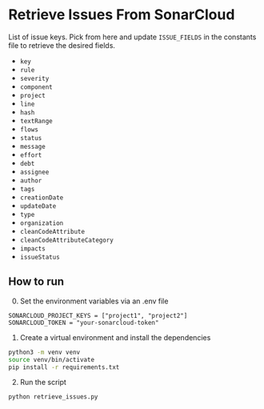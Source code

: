 # Retrieve Issues From SonarCloud

List of issue keys. Pick from here and update `ISSUE_FIELDS` in the constants file to retrieve the desired fields.

- `key`
- `rule`
- `severity`
- `component`
- `project`
- `line`
- `hash`
- `textRange`
- `flows`
- `status`
- `message`
- `effort`
- `debt`
- `assignee`
- `author`
- `tags`
- `creationDate`
- `updateDate`
- `type`
- `organization`
- `cleanCodeAttribute`
- `cleanCodeAttributeCategory`
- `impacts`
- `issueStatus`

## How to run

0. Set the environment variables via an .env file

```
SONARCLOUD_PROJECT_KEYS = ["project1", "project2"]
SONARCLOUD_TOKEN = "your-sonarcloud-token"
```

1. Create a virtual environment and install the dependencies

```bash
python3 -m venv venv
source venv/bin/activate
pip install -r requirements.txt 
```

2. Run the script

```bash
python retrieve_issues.py
```